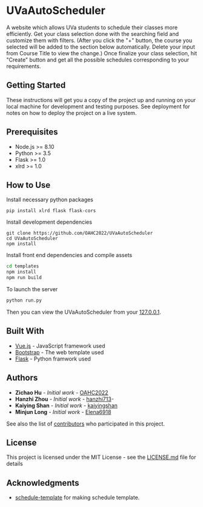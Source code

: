 # UVaAutoScheduler

A website which allows UVa students to schedule their classes more efficiently. Get your class selection done with the searching field and customize them with filters. (After you click the "+" button, the course you selected will be added to the section below automatically. Delete your input from Course Title to view the change.) Once finalize your class selection, hit "Create" button and get all the possible schedules corresponding to your requirements.

## Getting Started

These instructions will get you a copy of the project up and running on your local machine for development and testing purposes. See deployment for notes on how to deploy the project on a live system.

## Prerequisites

-   Node.js >= 8.10
-   Python >= 3.5
-   Flask >= 1.0
-   xlrd >= 1.0

## How to Use

Install necessary python packages

```
pip install xlrd flask flask-cors
```

Install development dependencies

```
git clone https://github.com/OAHC2022/UVaAutoScheduler
cd UVaAutoScheduler
npm install
```

Install front end dependencies and compile assets

```bash
cd templates
npm install
npm run build
```

To launch the server

```bash
python run.py
```

Then you can view the UVaAutoScheduler from your [127.0.0.1](http://127.0.0.1:8000/).

## Built With

-   [Vue.js](https://vuejs.org) - JavaScript framework used
-   [Bootstrap](https://getbootstrap.com/) - The web template used
-   [Flask](http://flask.pocoo.org/) - Python framwork used

## Authors

-   **Zichao Hu** - _Initial work_ - [OAHC2022](https://github.com/OAHC2022)
-   **Hanzhi Zhou** - _Initial work_ - [hanzhi713](https://github.com/hanzhi713)-
-   **Kaiying Shan** - _Initial work_ - [kaiyingshan](https://github.com/kaiyingshan)
-   **Minjun Long** - _Initial work_ - [Elena6918](https://github.com/Elena6918)

See also the list of [contributors](https://github.com/OAHC2022/UVaAutoScheduler/graphs/contributors) who participated in this project.

## License

This project is licensed under the MIT License - see the [LICENSE.md](LICENSE.md) file for details

## Acknowledgments

-   [schedule-template](https://github.com/CodyHouse/schedule-template) for making schedule template.
